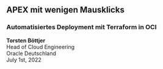 ## APEX mit wenigen Mausklicks 
### Automatisiertes Deployment mit Terraform in OCI
  
**Torsten Böttjer**  
Head of Cloud Engineering  
Oracle Deutschland  
July 1st, 2022
